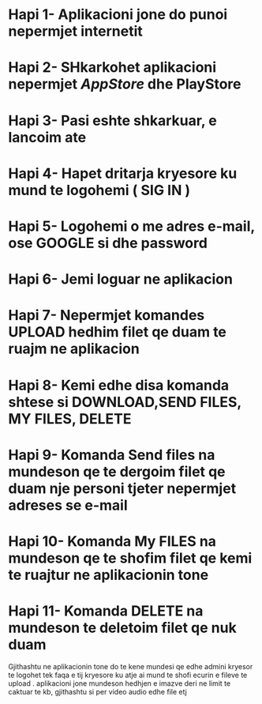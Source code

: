 # Hapi 1-  Aplikacioni jone do punoi nepermjet __internetit__ 
# Hapi 2-  SHkarkohet aplikacioni nepermjet _AppStore_ dhe  __PlayStore__
# Hapi 3-  Pasi eshte  shkarkuar, e lancoim ate 
# Hapi 4-  Hapet dritarja kryesore ku mund te  logohemi ( SIG IN ) 
# Hapi 5-  Logohemi o me  adres e-mail, ose GOOGLE si dhe  password 
# Hapi 6-  Jemi loguar ne aplikacion 
# Hapi 7-  Nepermjet komandes UPLOAD hedhim filet qe duam te ruajm ne  aplikacion 
# Hapi 8-  Kemi edhe  disa  komanda shtese si DOWNLOAD,SEND FILES, MY FILES, DELETE
# Hapi 9-  Komanda Send files na  mundeson qe te  dergoim filet qe duam nje  personi tjeter nepermjet adreses se  e-mail
# Hapi 10- Komanda My FILES na  mundeson qe te shofim filet qe kemi te  ruajtur ne  aplikacionin tone 
# Hapi 11- Komanda DELETE na  mundeson te  deletoim filet qe  nuk duam 
Gjithashtu ne  aplikacionin tone  do te  kene  mundesi qe edhe admini kryesor te  logohet tek faqa e tij  kryesore  ku atje  ai mund te  shofi ecurin e fileve te  upload .
aplikacioni jone  mundeson hedhjen e  imazve deri ne  limit te  caktuar te kb, gjithashtu si per video audio edhe  file etj 
